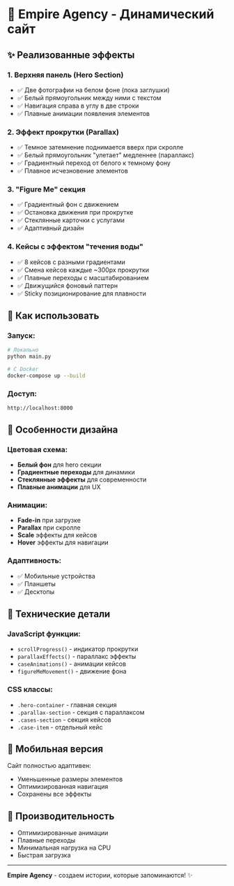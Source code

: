 # 🚀 Empire Agency - Динамический сайт

## ✨ Реализованные эффекты

### 1. **Верхняя панель (Hero Section)**
- ✅ Две фотографии на белом фоне (пока заглушки)
- ✅ Белый прямоугольник между ними с текстом
- ✅ Навигация справа в углу в две строки
- ✅ Плавные анимации появления элементов

### 2. **Эффект прокрутки (Parallax)**
- ✅ Темное затемнение поднимается вверх при скролле
- ✅ Белый прямоугольник "улетает" медленнее (параллакс)
- ✅ Градиентный переход от белого к темному фону
- ✅ Плавное исчезновение элементов

### 3. **"Figure Me" секция**
- ✅ Градиентный фон с движением
- ✅ Остановка движения при прокрутке
- ✅ Стеклянные карточки с услугами
- ✅ Адаптивный дизайн

### 4. **Кейсы с эффектом "течения воды"**
- ✅ 8 кейсов с разными градиентами
- ✅ Смена кейсов каждые ~300px прокрутки
- ✅ Плавные переходы с масштабированием
- ✅ Движущийся фоновый паттерн
- ✅ Sticky позиционирование для плавности

## 🎯 Как использовать

### Запуск:
```bash
# Локально
python main.py

# С Docker
docker-compose up --build
```

### Доступ:
```
http://localhost:8000
```

## 🎨 Особенности дизайна

### Цветовая схема:
- **Белый фон** для hero секции
- **Градиентные переходы** для динамики
- **Стеклянные эффекты** для современности
- **Плавные анимации** для UX

### Анимации:
- **Fade-in** при загрузке
- **Parallax** при скролле
- **Scale** эффекты для кейсов
- **Hover** эффекты для навигации

### Адаптивность:
- ✅ Мобильные устройства
- ✅ Планшеты
- ✅ Десктопы

## 🔧 Технические детали

### JavaScript функции:
- `scrollProgress()` - индикатор прокрутки
- `parallaxEffects()` - параллакс эффекты
- `caseAnimations()` - анимации кейсов
- `figureMeMovement()` - движение фона

### CSS классы:
- `.hero-container` - главная секция
- `.parallax-section` - секция с параллаксом
- `.cases-section` - секция кейсов
- `.case-item` - отдельный кейс

## 📱 Мобильная версия

Сайт полностью адаптивен:
- Уменьшенные размеры элементов
- Оптимизированная навигация
- Сохранены все эффекты

## 🚀 Производительность

- Оптимизированные анимации
- Плавные переходы
- Минимальная нагрузка на CPU
- Быстрая загрузка

---

**Empire Agency** - создаем истории, которые запоминаются! ✨ 